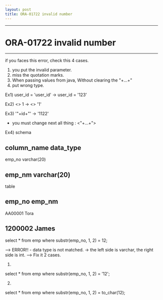 ```yaml
---
layout: post
title: ORA-01722 invalid number
---
```


--------------------------
# ORA-01722 invalid number
--------------------------


if you faces this error, check this 4 cases.

1. you put the invalid parameter.
2. miss the quotation marks.
3. When passing values from java, Without clearing the "+...+"
4. put wrong type.



Ex1) user_id = 'user_id'
-> user_id = '123'

Ex2) <> 1
-> <> '1'

Ex3) '"+id+"'
-> '1122'
* you must change next all thing : <"+...+">

Ex4) 
schema

column_name   data_type
-------------------------
emp_no        varchar(20)

emp_nm        varchar(20)
-------------------------

table

emp_no        emp_nm
-------------------------
AA00001       Tora

1200002       James
-------------------------

select *
from emp
where substr(emp_no, 1, 2) = 12;

--> ERROR!! - data type is not matched. -> the left side is varchar, the right side is int.
--> Fix it 2 cases.

1)
select *
from emp
where substr(emp_no, 1, 2) = ’12';

2)
select *
from emp
where substr(emp_no, 1, 2) = to_char(12);
